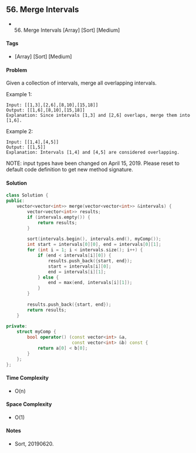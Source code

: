 ## 56. Merge Intervals
- 56. Merge Intervals [Array] [Sort] [Medium]

#### Tags
- [Array] [Sort] [Medium]

#### Problem
Given a collection of intervals, merge all overlapping intervals.

Example 1:

    Input: [[1,3],[2,6],[8,10],[15,18]]
    Output: [[1,6],[8,10],[15,18]]
    Explanation: Since intervals [1,3] and [2,6] overlaps, merge them into [1,6].

Example 2:

    Input: [[1,4],[4,5]]
    Output: [[1,5]]
    Explanation: Intervals [1,4] and [4,5] are considered overlapping.

NOTE: input types have been changed on April 15, 2019. Please reset to default code definition to get new method signature.

#### Solution
``` C++
class Solution {
public:
    vector<vector<int>> merge(vector<vector<int>> &intervals) {
        vector<vector<int>> results;
        if (intervals.empty()) {
            return results;
        }
        
        sort(intervals.begin(), intervals.end(), myComp());
        int start = intervals[0][0], end = intervals[0][1];
        for (int i = 1; i < intervals.size(); i++) {
            if (end < intervals[i][0]) {
                results.push_back({start, end});
                start = intervals[i][0];
                end = intervals[i][1];
            } else {
                end = max(end, intervals[i][1]);
            }
        }
        
        results.push_back({start, end});
        return results;
    }
    
private:
    struct myComp {
        bool operator() (const vector<int> &a, 
                         const vector<int> &b) const {
            return a[0] < b[0];
        }
    };
};
```

#### Time Complexity
- O(n)

#### Space Complexity
- O(1)

#### Notes
- Sort, 20190620.
